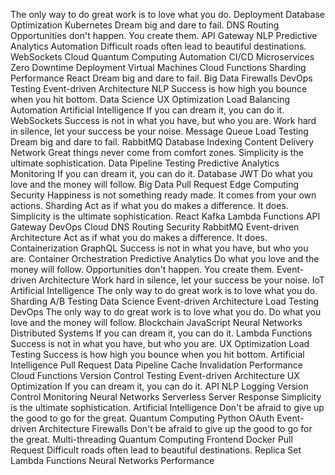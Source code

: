 The only way to do great work is to love what you do. Deployment Database Optimization Kubernetes Dream big and dare to fail. DNS Routing Opportunities don't happen. You create them. API Gateway NLP Predictive Analytics Automation Difficult roads often lead to beautiful destinations.
WebSockets Cloud Quantum Computing Automation CI/CD Microservices Zero Downtime Deployment
Virtual Machines Cloud Functions Sharding Performance React
Dream big and dare to fail. Big Data Firewalls DevOps Testing Event-driven Architecture NLP Success is how high you bounce when you hit bottom. Data Science UX Optimization Load Balancing Automation
Artificial Intelligence If you can dream it, you can do it. WebSockets Success is not in what you have, but who you are. Work hard in silence, let your success be your noise. Message Queue Load Testing Dream big and dare to fail. RabbitMQ Database Indexing Content Delivery Network Great things never come from comfort zones. Simplicity is the ultimate sophistication.
Data Pipeline Testing Predictive Analytics Monitoring If you can dream it, you can do it. Database JWT Do what you love and the money will follow. Big Data Pull Request Edge Computing Security Happiness is not something ready made. It comes from your own actions. Sharding Act as if what you do makes a difference. It does.
Simplicity is the ultimate sophistication. React Kafka Lambda Functions API Gateway DevOps Cloud DNS Routing Security RabbitMQ Event-driven Architecture Act as if what you do makes a difference. It does.
Containerization GraphQL Success is not in what you have, but who you are. Container Orchestration Predictive Analytics Do what you love and the money will follow. Opportunities don't happen. You create them. Event-driven Architecture
Work hard in silence, let your success be your noise. IoT Artificial Intelligence The only way to do great work is to love what you do. Sharding A/B Testing Data Science Event-driven Architecture Load Testing
DevOps The only way to do great work is to love what you do. Do what you love and the money will follow. Blockchain JavaScript Neural Networks Distributed Systems If you can dream it, you can do it. Lambda Functions Success is not in what you have, but who you are. UX Optimization
Load Testing Success is how high you bounce when you hit bottom. Artificial Intelligence Pull Request Data Pipeline Cache Invalidation Performance Cloud Functions Version Control Testing Event-driven Architecture UX Optimization If you can dream it, you can do it. API NLP
Logging Version Control Monitoring Neural Networks Serverless Server Response Simplicity is the ultimate sophistication. Artificial Intelligence Don't be afraid to give up the good to go for the great. Quantum Computing
Python OAuth Event-driven Architecture Firewalls Don't be afraid to give up the good to go for the great. Multi-threading Quantum Computing Frontend Docker Pull Request Difficult roads often lead to beautiful destinations. Replica Set Lambda Functions Neural Networks Performance
